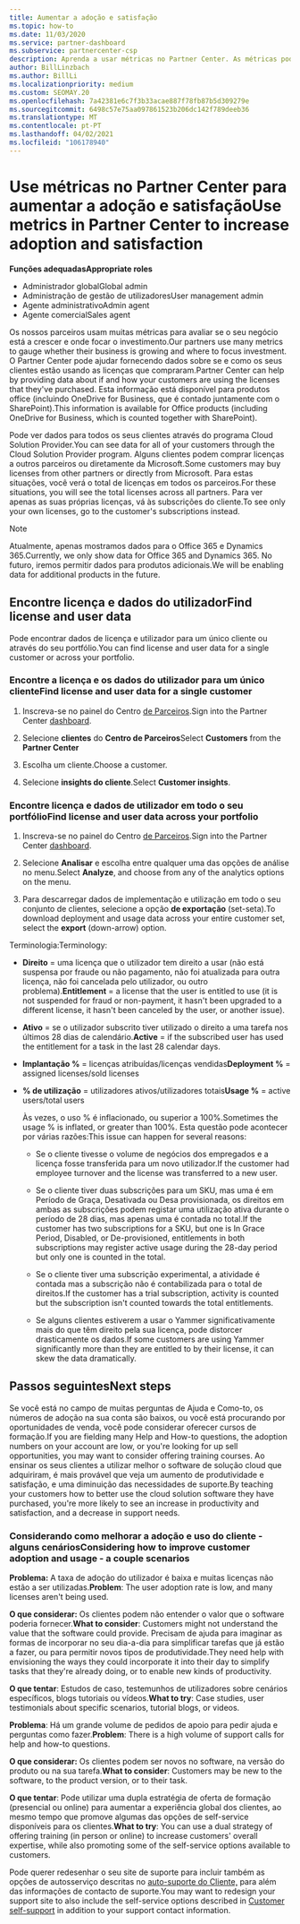 ```yaml
---
title: Aumentar a adoção e satisfação
ms.topic: how-to
ms.date: 11/03/2020
ms.service: partner-dashboard
ms.subservice: partnercenter-csp
description: Aprenda a usar métricas no Partner Center. As métricas podem mostrar se o seu negócio está a crescer, como os clientes usam as suas licenças e onde se concentram no investimento.
author: BillLinzbach
ms.author: BillLi
ms.localizationpriority: medium
ms.custom: SEOMAY.20
ms.openlocfilehash: 7a42381e6c7f3b33acae887f78fb87b5d309279e
ms.sourcegitcommit: 6498c57e75aa097861523b206dc142f789deeb36
ms.translationtype: MT
ms.contentlocale: pt-PT
ms.lasthandoff: 04/02/2021
ms.locfileid: "106178940"
---
```

# <a name="use-metrics-in-partner-center-to-increase-adoption-and-satisfaction"></a><span data-ttu-id="746d8-104">Use métricas no Partner Center para aumentar a adoção e satisfação</span><span class="sxs-lookup"><span data-stu-id="746d8-104">Use metrics in Partner Center to increase adoption and satisfaction</span></span>

<span data-ttu-id="746d8-105">**Funções adequadas**</span><span class="sxs-lookup"><span data-stu-id="746d8-105">**Appropriate roles**</span></span>

- <span data-ttu-id="746d8-106">Administrador global</span><span class="sxs-lookup"><span data-stu-id="746d8-106">Global admin</span></span>
- <span data-ttu-id="746d8-107">Administração de gestão de utilizadores</span><span class="sxs-lookup"><span data-stu-id="746d8-107">User management admin</span></span>
- <span data-ttu-id="746d8-108">Agente administrativo</span><span class="sxs-lookup"><span data-stu-id="746d8-108">Admin agent</span></span>
- <span data-ttu-id="746d8-109">Agente comercial</span><span class="sxs-lookup"><span data-stu-id="746d8-109">Sales agent</span></span>

<span data-ttu-id="746d8-110">Os nossos parceiros usam muitas métricas para avaliar se o seu negócio está a crescer e onde focar o investimento.</span><span class="sxs-lookup"><span data-stu-id="746d8-110">Our partners use many metrics to gauge whether their business is growing and where to focus investment.</span></span> <span data-ttu-id="746d8-111">O Partner Center pode ajudar fornecendo dados sobre se e como os seus clientes estão usando as licenças que compraram.</span><span class="sxs-lookup"><span data-stu-id="746d8-111">Partner Center can help by providing data about if and how your customers are using the licenses that they've purchased.</span></span> <span data-ttu-id="746d8-112">Esta informação está disponível para produtos office (incluindo OneDrive for Business, que é contado juntamente com o SharePoint).</span><span class="sxs-lookup"><span data-stu-id="746d8-112">This information is available for Office products (including OneDrive for Business, which is counted together with SharePoint).</span></span>

<span data-ttu-id="746d8-113">Pode ver dados para todos os seus clientes através do programa Cloud Solution Provider.</span><span class="sxs-lookup"><span data-stu-id="746d8-113">You can see data for all of your customers through the Cloud Solution Provider program.</span></span> <span data-ttu-id="746d8-114">Alguns clientes podem comprar licenças a outros parceiros ou diretamente da Microsoft.</span><span class="sxs-lookup"><span data-stu-id="746d8-114">Some customers may buy licenses from other partners or directly from Microsoft.</span></span> <span data-ttu-id="746d8-115">Para estas situações, você verá o total de licenças em todos os parceiros.</span><span class="sxs-lookup"><span data-stu-id="746d8-115">For these situations, you will see the total licenses across all partners.</span></span> <span data-ttu-id="746d8-116">Para ver apenas as suas próprias licenças, vá às subscrições do cliente.</span><span class="sxs-lookup"><span data-stu-id="746d8-116">To see only your own licenses, go to the customer's subscriptions instead.</span></span>

> [!NOTE]  
> <span data-ttu-id="746d8-117">Atualmente, apenas mostramos dados para o Office 365 e Dynamics 365.</span><span class="sxs-lookup"><span data-stu-id="746d8-117">Currently, we only show data for Office 365 and Dynamics 365.</span></span> <span data-ttu-id="746d8-118">No futuro, iremos permitir dados para produtos adicionais.</span><span class="sxs-lookup"><span data-stu-id="746d8-118">We will be enabling data for additional products in the future.</span></span>

## <a name="find-license-and-user-data"></a><span data-ttu-id="746d8-119">Encontre licença e dados do utilizador</span><span class="sxs-lookup"><span data-stu-id="746d8-119">Find license and user data</span></span>

<span data-ttu-id="746d8-120">Pode encontrar dados de licença e utilizador para um único cliente ou através do seu portfólio.</span><span class="sxs-lookup"><span data-stu-id="746d8-120">You can find license and user data for a single customer or across your portfolio.</span></span>

### <a name="find-license-and-user-data-for-a-single-customer"></a><span data-ttu-id="746d8-121">Encontre a licença e os dados do utilizador para um único cliente</span><span class="sxs-lookup"><span data-stu-id="746d8-121">Find license and user data for a single customer</span></span>

1. <span data-ttu-id="746d8-122">Inscreva-se no painel do Centro [de Parceiros](https://partner.microsoft.com/dashboard).</span><span class="sxs-lookup"><span data-stu-id="746d8-122">Sign into the Partner Center [dashboard](https://partner.microsoft.com/dashboard).</span></span>

2. <span data-ttu-id="746d8-123">Selecione **clientes** do **Centro de Parceiros**</span><span class="sxs-lookup"><span data-stu-id="746d8-123">Select **Customers** from the **Partner Center**</span></span>

3. <span data-ttu-id="746d8-124">Escolha um cliente.</span><span class="sxs-lookup"><span data-stu-id="746d8-124">Choose a customer.</span></span>

4. <span data-ttu-id="746d8-125">Selecione **insights do cliente**.</span><span class="sxs-lookup"><span data-stu-id="746d8-125">Select **Customer insights**.</span></span>

### <a name="find-license-and-user-data-across-your-portfolio"></a><span data-ttu-id="746d8-126">Encontre licença e dados de utilizador em todo o seu portfólio</span><span class="sxs-lookup"><span data-stu-id="746d8-126">Find license and user data across your portfolio</span></span>

1. <span data-ttu-id="746d8-127">Inscreva-se no painel do Centro [de Parceiros](https://partner.microsoft.com/dashboard).</span><span class="sxs-lookup"><span data-stu-id="746d8-127">Sign into the Partner Center [dashboard](https://partner.microsoft.com/dashboard).</span></span>

2. <span data-ttu-id="746d8-128">Selecione **Analisar** e escolha entre qualquer uma das opções de análise no menu.</span><span class="sxs-lookup"><span data-stu-id="746d8-128">Select **Analyze**, and choose from any of the analytics options on the menu.</span></span>

3. <span data-ttu-id="746d8-129">Para descarregar dados de implementação e utilização em todo o seu conjunto de clientes, selecione a opção **de exportação** (set-seta).</span><span class="sxs-lookup"><span data-stu-id="746d8-129">To download deployment and usage data across your entire customer set, select the **export** (down-arrow) option.</span></span>

<span data-ttu-id="746d8-130">Terminologia:</span><span class="sxs-lookup"><span data-stu-id="746d8-130">Terminology:</span></span>

- <span data-ttu-id="746d8-131">**Direito** = uma licença que o utilizador tem direito a usar (não está suspensa por fraude ou não pagamento, não foi atualizada para outra licença, não foi cancelada pelo utilizador, ou outro problema).</span><span class="sxs-lookup"><span data-stu-id="746d8-131">**Entitlement** = a license that the user is entitled to use (it is not suspended for fraud or non-payment, it hasn't been upgraded to a different license, it hasn't been canceled by the user, or another issue).</span></span>

- <span data-ttu-id="746d8-132">**Ativo** = se o utilizador subscrito tiver utilizado o direito a uma tarefa nos últimos 28 dias de calendário.</span><span class="sxs-lookup"><span data-stu-id="746d8-132">**Active** = if the subscribed user has used the entitlement for a task in the last 28 calendar days.</span></span>

- <span data-ttu-id="746d8-133">**Implantação %** = licenças atribuídas/licenças vendidas</span><span class="sxs-lookup"><span data-stu-id="746d8-133">**Deployment %** = assigned licenses/sold licenses</span></span>

- <span data-ttu-id="746d8-134">**% de utilização** = utilizadores ativos/utilizadores totais</span><span class="sxs-lookup"><span data-stu-id="746d8-134">**Usage %** = active users/total users</span></span>

   <span data-ttu-id="746d8-135">Às vezes, o uso % é inflacionado, ou superior a 100%.</span><span class="sxs-lookup"><span data-stu-id="746d8-135">Sometimes the usage % is inflated, or greater than 100%.</span></span> <span data-ttu-id="746d8-136">Esta questão pode acontecer por várias razões:</span><span class="sxs-lookup"><span data-stu-id="746d8-136">This issue can happen for several reasons:</span></span>

  - <span data-ttu-id="746d8-137">Se o cliente tivesse o volume de negócios dos empregados e a licença fosse transferida para um novo utilizador.</span><span class="sxs-lookup"><span data-stu-id="746d8-137">If the customer had employee turnover and the license was transferred to a new user.</span></span>

  - <span data-ttu-id="746d8-138">Se o cliente tiver duas subscrições para um SKU, mas uma é em Período de Graça, Desativada ou Desa provisionada, os direitos em ambas as subscrições podem registar uma utilização ativa durante o período de 28 dias, mas apenas uma é contada no total.</span><span class="sxs-lookup"><span data-stu-id="746d8-138">If the customer has two subscriptions for a SKU, but one is In Grace Period, Disabled, or De-provisioned, entitlements in both subscriptions may register active usage during the 28-day period but only one is counted in the total.</span></span>

  - <span data-ttu-id="746d8-139">Se o cliente tiver uma subscrição experimental, a atividade é contada mas a subscrição não é contabilizada para o total de direitos.</span><span class="sxs-lookup"><span data-stu-id="746d8-139">If the customer has a trial subscription, activity is counted but the subscription isn't counted towards the total entitlements.</span></span>

  - <span data-ttu-id="746d8-140">Se alguns clientes estiverem a usar o Yammer significativamente mais do que têm direito pela sua licença, pode distorcer drasticamente os dados.</span><span class="sxs-lookup"><span data-stu-id="746d8-140">If some customers are using Yammer significantly more than they are entitled to by their license, it can skew the data dramatically.</span></span>

## <a name="next-steps"></a><span data-ttu-id="746d8-141">Passos seguintes</span><span class="sxs-lookup"><span data-stu-id="746d8-141">Next steps</span></span>

<span data-ttu-id="746d8-142">Se você está no campo de muitas perguntas de Ajuda e Como-to, os números de adoção na sua conta são baixos, ou você está procurando por oportunidades de venda, você pode considerar oferecer cursos de formação.</span><span class="sxs-lookup"><span data-stu-id="746d8-142">If you are fielding many Help and How-to questions, the adoption numbers on your account are low, or you're looking for up sell opportunities, you may want to consider offering training courses.</span></span> <span data-ttu-id="746d8-143">Ao ensinar os seus clientes a utilizar melhor o software de solução cloud que adquiriram, é mais provável que veja um aumento de produtividade e satisfação, e uma diminuição das necessidades de suporte.</span><span class="sxs-lookup"><span data-stu-id="746d8-143">By teaching your customers how to better use the cloud solution software they have purchased, you're more likely to see an increase in productivity and satisfaction, and a decrease in support needs.</span></span>

### <a name="considering-how-to-improve-customer-adoption-and-usage---a-couple-scenarios"></a><span data-ttu-id="746d8-144">Considerando como melhorar a adoção e uso do cliente - alguns cenários</span><span class="sxs-lookup"><span data-stu-id="746d8-144">Considering how to improve customer adoption and usage - a couple scenarios</span></span>

<span data-ttu-id="746d8-145">**Problema:** A taxa de adoção do utilizador é baixa e muitas licenças não estão a ser utilizadas.</span><span class="sxs-lookup"><span data-stu-id="746d8-145">**Problem**: The user adoption rate is low, and many licenses aren't being used.</span></span>

<span data-ttu-id="746d8-146">**O que considerar:** Os clientes podem não entender o valor que o software poderia fornecer.</span><span class="sxs-lookup"><span data-stu-id="746d8-146">**What to consider**: Customers might not understand the value that the software could provide.</span></span> <span data-ttu-id="746d8-147">Precisam de ajuda para imaginar as formas de incorporar no seu dia-a-dia para simplificar tarefas que já estão a fazer, ou para permitir novos tipos de produtividade.</span><span class="sxs-lookup"><span data-stu-id="746d8-147">They need help with envisioning the ways they could incorporate it into their day to simplify tasks that they're already doing, or to enable new kinds of productivity.</span></span>

<span data-ttu-id="746d8-148">**O que tentar**: Estudos de caso, testemunhos de utilizadores sobre cenários específicos, blogs tutoriais ou vídeos.</span><span class="sxs-lookup"><span data-stu-id="746d8-148">**What to try**: Case studies, user testimonials about specific scenarios, tutorial blogs, or videos.</span></span>

<span data-ttu-id="746d8-149">**Problema**: Há um grande volume de pedidos de apoio para pedir ajuda e perguntas como fazer.</span><span class="sxs-lookup"><span data-stu-id="746d8-149">**Problem**: There is a high volume of support calls for help and how-to questions.</span></span>

<span data-ttu-id="746d8-150">**O que considerar:** Os clientes podem ser novos no software, na versão do produto ou na sua tarefa.</span><span class="sxs-lookup"><span data-stu-id="746d8-150">**What to consider**: Customers may be new to the software, to the product version, or to their task.</span></span>

<span data-ttu-id="746d8-151">**O que tentar**: Pode utilizar uma dupla estratégia de oferta de formação (presencial ou online) para aumentar a experiência global dos clientes, ao mesmo tempo que promove algumas das opções de self-service disponíveis para os clientes.</span><span class="sxs-lookup"><span data-stu-id="746d8-151">**What to try**: You can use a dual strategy of offering training (in person or online) to increase customers' overall expertise, while also promoting some of the self-service options available to customers.</span></span>

<span data-ttu-id="746d8-152">Pode querer redesenhar o seu site de suporte para incluir também as opções de autosserviço descritas no [auto-suporte do Cliente,](customer-self-support.md) para além das informações de contacto de suporte.</span><span class="sxs-lookup"><span data-stu-id="746d8-152">You may want to redesign your support site to also include the self-service options described in [Customer self-support](customer-self-support.md) in addition to your support contact information.</span></span>

